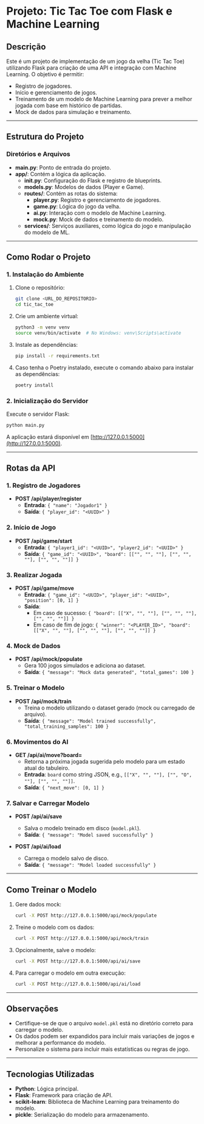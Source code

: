 # Projeto: Tic Tac Toe com Flask e Machine Learning

## Descrição
Este é um projeto de implementação de um jogo da velha (Tic Tac Toe) utilizando Flask para criação de uma API e integração com Machine Learning. O objetivo é permitir:
- Registro de jogadores.
- Início e gerenciamento de jogos.
- Treinamento de um modelo de Machine Learning para prever a melhor jogada com base em histórico de partidas.
- Mock de dados para simulação e treinamento.

---

## Estrutura do Projeto

### Diretórios e Arquivos

- **main.py**: Ponto de entrada do projeto.
- **app/**: Contém a lógica da aplicação.
  - **__init__.py**: Configuração do Flask e registro de blueprints.
  - **models.py**: Modelos de dados (Player e Game).
  - **routes/**: Contém as rotas do sistema:
    - **player.py**: Registro e gerenciamento de jogadores.
    - **game.py**: Lógica do jogo da velha.
    - **ai.py**: Interação com o modelo de Machine Learning.
    - **mock.py**: Mock de dados e treinamento do modelo.
  - **services/**: Serviços auxiliares, como lógica do jogo e manipulação do modelo de ML.

---

## Como Rodar o Projeto

### 1. Instalação do Ambiente

1. Clone o repositório:
   ```bash
   git clone <URL_DO_REPOSITORIO>
   cd tic_tac_toe
   ```
2. Crie um ambiente virtual:
   ```bash
   python3 -m venv venv
   source venv/bin/activate  # No Windows: venv\Scripts\activate
   ```

3. Instale as dependências:
   ```bash
   pip install -r requirements.txt
   ```

4. Caso tenha o Poetry instalado, execute o comando abaixo para instalar as dependências:

   ```bash
   poetry install
   ```
   
### 2. Inicialização do Servidor

Execute o servidor Flask:
```bash
python main.py
```
A aplicação estará disponível em [http://127.0.0.1:5000](http://127.0.0.1:5000).

---

## Rotas da API

### 1. Registro de Jogadores
- **POST /api/player/register**
  - **Entrada**: `{ "name": "Jogador1" }`
  - **Saída**: `{ "player_id": "<UUID>" }`

### 2. Início de Jogo
- **POST /api/game/start**
  - **Entrada**: `{ "player1_id": "<UUID>", "player2_id": "<UUID>" }`
  - **Saída**: `{ "game_id": "<UUID>", "board": [["", "", ""], ["", "", ""], ["", "", ""]] }`

### 3. Realizar Jogada
- **POST /api/game/move**
  - **Entrada**: `{ "game_id": "<UUID>", "player_id": "<UUID>", "position": [0, 1] }`
  - **Saída**:
    - Em caso de sucesso: `{ "board": [["X", "", ""], ["", "", ""], ["", "", ""]] }`
    - Em caso de fim de jogo: `{ "winner": "<PLAYER_ID>", "board": [["X", "", ""], ["", "", ""], ["", "", ""]] }`

### 4. Mock de Dados
- **POST /api/mock/populate**
  - Gera 100 jogos simulados e adiciona ao dataset.
  - **Saída**: `{ "message": "Mock data generated", "total_games": 100 }`

### 5. Treinar o Modelo
- **POST /api/mock/train**
  - Treina o modelo utilizando o dataset gerado (mock ou carregado de arquivo).
  - **Saída**: `{ "message": "Model trained successfully", "total_training_samples": 100 }`

### 6. Movimentos do AI
- **GET /api/ai/move?board=<BOARD>**
  - Retorna a próxima jogada sugerida pelo modelo para um estado atual do tabuleiro.
  - **Entrada**: `board` como string JSON, e.g., `[["X", "", ""], ["", "O", ""], ["", "", ""]]`.
  - **Saída**: `{ "next_move": [0, 1] }`

### 7. Salvar e Carregar Modelo
- **POST /api/ai/save**
  - Salva o modelo treinado em disco (`model.pkl`).
  - **Saída**: `{ "message": "Model saved successfully" }`

- **POST /api/ai/load**
  - Carrega o modelo salvo de disco.
  - **Saída**: `{ "message": "Model loaded successfully" }`

---

## Como Treinar o Modelo

1. Gere dados mock:
   ```bash
   curl -X POST http://127.0.0.1:5000/api/mock/populate
   ```

2. Treine o modelo com os dados:
   ```bash
   curl -X POST http://127.0.0.1:5000/api/mock/train
   ```

3. Opcionalmente, salve o modelo:
   ```bash
   curl -X POST http://127.0.0.1:5000/api/ai/save
   ```

4. Para carregar o modelo em outra execução:
   ```bash
   curl -X POST http://127.0.0.1:5000/api/ai/load
   ```

---

## Observações

- Certifique-se de que o arquivo `model.pkl` está no diretório correto para carregar o modelo.
- Os dados podem ser expandidos para incluir mais variações de jogos e melhorar a performance do modelo.
- Personalize o sistema para incluir mais estatísticas ou regras de jogo.

---

## Tecnologias Utilizadas

- **Python**: Lógica principal.
- **Flask**: Framework para criação de API.
- **scikit-learn**: Biblioteca de Machine Learning para treinamento do modelo.
- **pickle**: Serialização do modelo para armazenamento.

